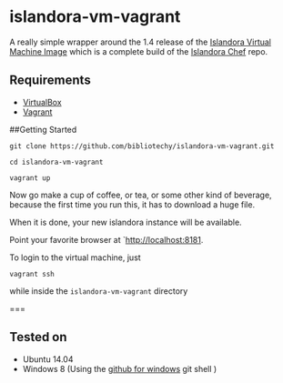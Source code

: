 islandora-vm-vagrant
====================

A really simple wrapper around the 1.4 release of the [Islandora Virtual Machine Image](http://islandora.ca/downloads) which is a complete build of the [Islandora Chef](https://github.com/ryersonlibrary/islandora_chef) repo.


## Requirements
* [VirtualBox](https://www.virtualbox.org/wiki/Downloads)
* [Vagrant](https://docs.vagrantup.com/v2/installation/index.html)


##Getting Started

`git clone https://github.com/bibliotechy/islandora-vm-vagrant.git`

`cd islandora-vm-vagrant`

`vagrant up`

Now go make a cup of coffee, or tea, or some other kind of beverage, because the first time you run this, it has to download a huge file. 

When it is done, your new islandora instance will be available. 

Point your favorite browser at `[http://localhost:8181](http://localhost:8181).

 To login to the virtual machine, just
 
`vagrant ssh`  

while inside the `islandora-vm-vagrant` directory


===

## Tested on
* Ubuntu 14.04
* Windows 8 (Using the [github for windows](https://windows.github.com/) git shell )
